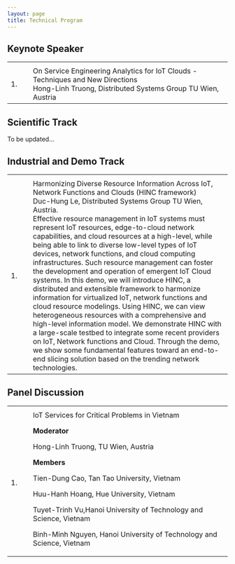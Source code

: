 ```yaml
---
layout: page
title: Technical Program
---
```


## Keynote Speaker


<table class="tg">
  <tr>
    <th style="width: 10%;"></th>
    <th></th>
  </tr>
  <tr>
    <td class="num">1.</td>
    <td>
      <div class="topic">
          On Service Engineering Analytics for IoT Clouds - Techniques and New Directions
      </div>
      <div class="author">
          Hong-Linh Truong, Distributed Systems Group TU Wien, Austria
      </div>
    </td>
  </tr>
</table>


## Scientific Track


<p class="message">
    To be updated...
</p>


## Industrial and Demo Track


<table class="tg">
  <tr>
    <th style="width: 10%;"></th>
    <th></th>
  </tr>
  <tr>
    <td class="num">1.</td>
    <td>
      <div class="topic">
          Harmonizing Diverse Resource Information Across IoT, Network Functions and Clouds (HINC framework)
      </div>
      <div class="author">
          Duc-Hung Le, Distributed Systems Group TU Wien, Austria.
      </div>
      <div class="abstract">
        Effective resource management in IoT systems must represent IoT resources, edge-to-cloud network capabilities, and cloud resources at a high-level, while being able to link to diverse low-level types of IoT devices, network functions, and cloud computing infrastructures. Such resource management can foster the development and operation of emergent IoT Cloud systems. In this demo, we will introduce HINC, a distributed and extensible framework to harmonize information for virtualized IoT, network functions and cloud resource modelings. Using HINC, we can view heterogeneous resources with a comprehensive and high-level information model. We demonstrate HINC with a large-scale testbed to integrate some recent providers on IoT, Network functions and Cloud. Through the demo, we show some fundamental features toward an end-to-end slicing solution based on the trending network technologies.
      </div>
    </td>
  </tr>
</table>

## Panel Discussion


<table class="tg">
  <tr>
    <th style="width: 10%;"></th>
    <th></th>
  </tr>
  <tr>
    <td class="num">1.</td>
    <td>
      <div class="topic">
          IoT Services for Critical Problems in Vietnam
      </div>
      <div class="author">
          <p style="font-weight:bold;">Moderator</p>
          <p>Hong-Linh Truong, TU Wien, Austria</p>
          <p style="font-weight:bold;">Members</p>
          <p>Tien-Dung Cao, Tan Tao University, Vietnam</p>
          <p>Huu-Hanh Hoang, Hue University, Vietnam</p>
          <p>Tuyet-Trinh Vu,Hanoi University of Technology and Science, Vietnam</p>
          <p>Binh-Minh Nguyen, Hanoi University of Technology and Science, Vietnam</p>
    </td>
  </tr>
</table>


